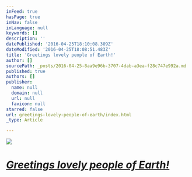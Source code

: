 ```yaml
---
inFeed: true
hasPage: true
inNav: false
inLanguage: null
keywords: []
description: ''
datePublished: '2016-04-25T18:10:08.309Z'
dateModified: '2016-04-25T18:08:51.483Z'
title: 'Greetings lovely people of Earth!'
author: []
sourcePath: _posts/2016-04-25-8aa9e96b-3707-4dab-a3ea-f28c747e992a.md
published: true
authors: []
publisher:
  name: null
  domain: null
  url: null
  favicon: null
starred: false
url: greetings-lovely-people-of-earth/index.html
_type: Article

---
```

![](https://the-grid-user-content.s3-us-west-2.amazonaws.com/cd8c46c7-d9de-4395-b476-cacf9f3c206d.jpg)

# [_Greetings lovely people of Earth!_][0]

[0]: null